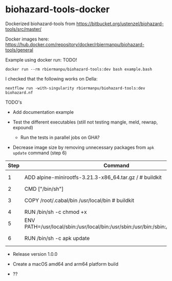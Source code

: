 # biohazard-tools-docker
Dockerized biohazard-tools from https://bitbucket.org/ustenzel/biohazard-tools/src/master/

Docker images here: https://hub.docker.com/repository/docker/rbiermanpu/biohazard-tools/general

Example using docker run: TODO!
```
docker run --rm rbiermanpu/biohazard-tools:dev bash example.bash
```

I checked that the following works on Della:
```
nextflow run -with-singularity rbiermanpu/biohazard-tools:dev biohazard.nf
```

TODO's
- Add documentation example

- Test the different executables (still not testing mangle, meld, rewrap, expound)
    - Run the tests in parallel jobs on GHA?

- Decrease image size by removing unnecessary packages from `apk update` command (step 6)

| Step | Command | Size |
| --- | -------------------------------------------------------------------------------------- | -------------- |
|   1 | ADD  alpine-minirootfs-3.21.3-x86_64.tar.gz / # buildkit                               |        3.47 MB |
|   2 | CMD  ["/bin/sh"]                                                                       |           0 B  |
|   3 | COPY /root/.cabal/bin /usr/local/bin # buildkit                                        |       33.29 MB |
|   4 | RUN  /bin/sh -c chmod +x                                                               |          32 B  |
|   5 | ENV  PATH=/usr/local/sbin:/usr/local/bin:/usr/sbin:/usr/bin:/sbin:/bin:/usr/local/bin  |           0 B  |
|   6 | RUN  /bin/sh -c apk update                                                             |   **23.22 MB** |

- Release version 1.0.0

- Create a macOS amd64 and arm64 platform build

- ??


